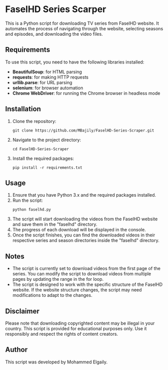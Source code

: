 # FaselHD Series Scarper
This is a Python script for downloading TV series from FaselHD website. It automates the process of navigating through the website, selecting seasons and episodes, and downloading the video files.

## Requirements
To use this script, you need to have the following libraries installed:
<br>
<ul>
  <li><b>BeautifulSoup</b>: for HTML parsing</li>
  <li><b>requests</b>: for making HTTP requests</li>
  <li><b>urllib.parse</b>: for URL parsing</li>
  <li><b>selenium</b>: for browser automation</li>
  <li><b>Chrome WebDriver</b>: for running the Chrome browser in headless mode</li>
</ul>


## Installation
<ol>
<li>Clone the repository:</li>

`git clone https://github.com/MBajily/FaselHD-Series-Scraper.git`
<br>

<li>Navigate to the project directory:</li>

`cd FaselHD-Series-Scraper`
<br>

<li>Install the required packages:</li>

`pip install -r requirements.txt`
</ol>

## Usage
<ol>
  <li>Ensure that you have Python 3.x and the required packages installed.</li>
  
  <li>Run the script:</li>
  
  `python faselhd.py`
  <li>The script will start downloading the videos from the FaselHD website and save them in the "faselhd" directory.</li>
  
  <li>The progress of each download will be displayed in the console.</li>
  
  <li>Once the script finishes, you can find the downloaded videos in their respective series and season directories inside the "faselhd" directory.</li>
</ol>

## Notes
<ul>
  <li>The script is currently set to download videos from the first page of the series. You can modify the script to download videos from multiple pages by updating the range in the for loop.</li>
  <li>The script is designed to work with the specific structure of the FaselHD website. If the website structure changes, the script may need modifications to adapt to the changes.</li>
</ul>

## Disclaimer
Please note that downloading copyrighted content may be illegal in your country. This script is provided for educational purposes only. Use it responsibly and respect the rights of content creators.

## Author
This script was developed by Mohammed Elgaily.
